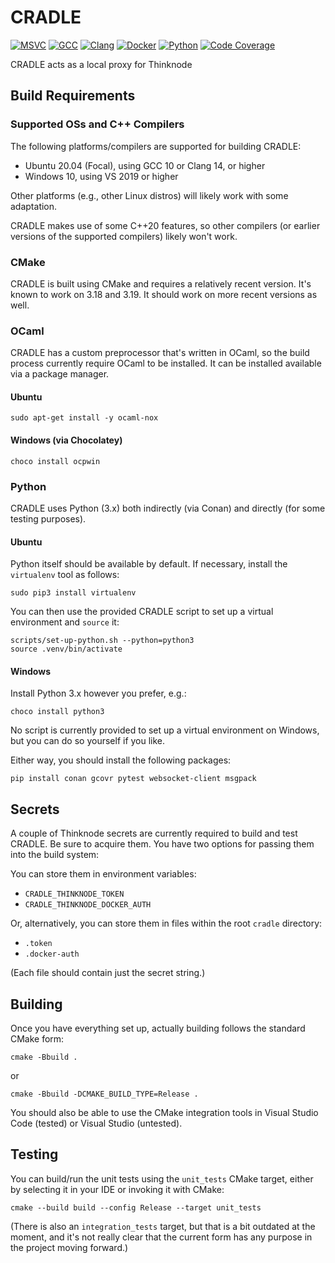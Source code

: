 # CRADLE

[![MSVC](https://github.com/mghro/cradle/actions/workflows/msvc.yml/badge.svg)](https://github.com/mghro/cradle/actions/workflows/msvc.yml)
[![GCC](https://github.com/mghro/cradle/actions/workflows/gcc.yml/badge.svg)](https://github.com/mghro/cradle/actions/workflows/gcc.yml)
[![Clang](https://github.com/mghro/cradle/actions/workflows/clang.yml/badge.svg)](https://github.com/mghro/cradle/actions/workflows/clang.yml)
[![Docker](https://github.com/mghro/cradle/actions/workflows/docker.yml/badge.svg)](https://github.com/mghro/cradle/actions/workflows/docker.yml)
[![Python](https://github.com/mghro/cradle/actions/workflows/python.yml/badge.svg)](https://github.com/mghro/cradle/actions/workflows/python.yml)
[![Code Coverage](https://codecov.io/gh/mghro/cradle/branch/main/graph/badge.svg)](https://codecov.io/gh/mghro/cradle)

CRADLE acts as a local proxy for Thinknode

## Build Requirements

### Supported OSs and C++ Compilers

The following platforms/compilers are supported for building CRADLE:

- Ubuntu 20.04 (Focal), using GCC 10 or Clang 14, or higher
- Windows 10, using VS 2019 or higher

Other platforms (e.g., other Linux distros) will likely work with some
adaptation.

CRADLE makes use of some C++20 features, so other compilers (or earlier
versions of the supported compilers) likely won't work.

### CMake

CRADLE is built using CMake and requires a relatively recent version. It's
known to work on 3.18 and 3.19. It should work on more recent versions as well.

### OCaml

CRADLE has a custom preprocessor that's written in OCaml, so the build process
currently require OCaml to be installed. It can be installed available via a
package manager.

#### Ubuntu

```shell
sudo apt-get install -y ocaml-nox
```

#### Windows (via Chocolatey)

```shell
choco install ocpwin
```

### Python

CRADLE uses Python (3.x) both indirectly (via Conan) and directly (for some
testing purposes).

#### Ubuntu

Python itself should be available by default. If necessary, install the
`virtualenv` tool as follows:

```shell
sudo pip3 install virtualenv
```

You can then use the provided CRADLE script to set up a virtual environment and
`source` it:

```shell
scripts/set-up-python.sh --python=python3
source .venv/bin/activate
```

#### Windows

Install Python 3.x however you prefer, e.g.:

```shell
choco install python3
```

No script is currently provided to set up a virtual environment on Windows, but
you can do so yourself if you like.

Either way, you should install the following packages:

```shell
pip install conan gcovr pytest websocket-client msgpack
```

## Secrets

A couple of Thinknode secrets are currently required to build and test CRADLE.
Be sure to acquire them. You have two options for passing them into the build
system:

You can store them in environment variables:

- `CRADLE_THINKNODE_TOKEN`
- `CRADLE_THINKNODE_DOCKER_AUTH`

Or, alternatively, you can store them in files within the root `cradle`
directory:

- `.token`
- `.docker-auth`

(Each file should contain just the secret string.)

## Building

Once you have everything set up, actually building follows the standard CMake
form:

```shell
cmake -Bbuild .
```

or

```shell
cmake -Bbuild -DCMAKE_BUILD_TYPE=Release .
```

You should also be able to use the CMake integration tools in Visual Studio
Code (tested) or Visual Studio (untested).

## Testing

You can build/run the unit tests using the `unit_tests` CMake target, either by
selecting it in your IDE or invoking it with CMake:

```shell
cmake --build build --config Release --target unit_tests
```

(There is also an `integration_tests` target, but that is a bit outdated at the
moment, and it's not really clear that the current form has any purpose in the
project moving forward.)
